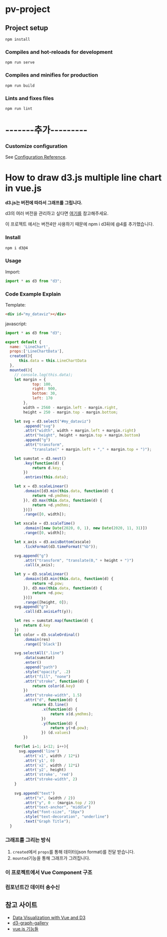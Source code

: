 # pv-project

## Project setup
```
npm install
```

### Compiles and hot-reloads for development
```
npm run serve
```

### Compiles and minifies for production
```
npm run build
```

### Lints and fixes files
```
npm run lint
```

# -------추가---------

### Customize configuration
See [Configuration Reference](https://cli.vuejs.org/config/).

# How to draw d3.js multiple line chart in vue.js

**d3.js는 버전에 따라서 그래프를 그립니다.**

d3의 여러 버전을 관리하고 싶다면 
[여기를](https://stackoverflow.com/questions/16156445/multiple-versions-of-a-script-on-the-same-page-d3-js) 참고해주세요.

이 프로젝트 에서는 버전4만 사용하기 때문에 npm i d3뒤에 @4를 추가했습니다.
### Install

```bash
npm i d3@4
```

### Usage

Import:

```javascript
import * as d3 from "d3";
```
### Code Example Explain

Template:

```html
<div id="my_dataviz"></div>
```
javascript:
```javascript
import * as d3 from "d3";

export default {
  name: 'LineChart',  
  props:['LineChartData'],
  created(){
      this.data = this.LineChartData
  },
  mounted(){
    // console.log(this.data);
    let margin = {
            top: 100,
            right: 900,
            bottom: 30,
            left: 170
        },
        width = 2560 - margin.left - margin.right,
        height = 250 - margin.top - margin.bottom;

    let svg = d3.select("#my_dataviz")
        .append("svg")
        .attr("width", width + margin.left + margin.right)
        .attr("height", height + margin.top + margin.bottom)
        .append("g")
        .attr("transform",
            "translate(" + margin.left + "," + margin.top + ")");

    let sumstat = d3.nest()
        .key(function(d) {
            return d.key;
        })
        .entries(this.data);

    let x = d3.scaleLinear()
        .domain([d3.min(this.data, function(d) {
            return +d.ymdhms;
        }), d3.max(this.data, function(d) {
            return +d.ymdhms;
        })])
        .range([0, width]);

    let xscale = d3.scaleTime()
        .domain([new Date(2020, 0, 1), new Date(2020, 11, 31)])
        .range([0, width]);

    let x_axis = d3.axisBottom(xscale)
        .tickFormat(d3.timeFormat("%b"));

    svg.append("g")
        .attr("transform", "translate(0," + height + ")")
        .call(x_axis);

    let y = d3.scaleLinear()
        .domain([d3.min(this.data, function(d) {
            return +d.pow;
        }), d3.max(this.data, function(d) {
            return +d.pow;
        })])
        .range([height, 0]);
    svg.append("g")
        .call(d3.axisLeft(y));

    let res = sumstat.map(function(d) {
        return d.key
    })
    let color = d3.scaleOrdinal()
        .domain(res)
        .range(['black'])

    svg.selectAll(".line")
        .data(sumstat)
        .enter()
        .append("path")
        .style("opacity", .2)
        .attr("fill", "none")
        .attr("stroke", function(d) {
            return color(d.key)
        })
        .attr("stroke-width", 1.5)
        .attr("d", function(d) {
            return d3.line()
                .x(function(d) {
                    return x(d.ymdhms);
                })
                .y(function(d) {
                    return y(+d.pow);
                }) (d.values)
        })

    for(let i=1; i<12; i++){
      svg.append('line')
        .attr('x1', width / 12*i)
        .attr('y1', 0)
        .attr('x2', width / 12*i)
        .attr('y2', height)
        .attr('stroke', 'red')
        .attr("stroke-width", 2)
    }
    
    svg.append("text")
        .attr("x", (width / 2))
        .attr("y", 0 - (margin.top / 2))
        .attr("text-anchor", "middle")
        .style("font-size", "16px")
        .style("text-decoration", "underline")
        .text("Graph Title");
  }
```

### 그래프를 그리는 방식
1. `created`에서 `props`를 통해 데이터(json format)를 전달 받습니다.
2. `mounted`기능을 통해 그래프가 그려집니다.

### 이 프로젝트에서 Vue Component 구조

### 컴포넌트간 데이터 송수신 

## 참고 사이트 

- [Data Visualization with Vue and D3](https://alligator.io/vuejs/visualization-vue-d3/)
- [d3-graph-gallery](https://www.d3-graph-gallery.com/index.html)
- [vue.js 기능들](https://joshua1988.github.io/web-development/vuejs/vuejs-tutorial-for-beginner/)


